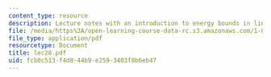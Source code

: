 ```yaml
---
content_type: resource
description: Lecture notes with an introduction to energy bounds in linear elasticity.
file: /media/https%3A/open-learning-course-data-rc.s3.amazonaws.com/1-050-engineering-mechanics-i-fall-2007/fcb0c513f4d844b9e2593403f8b6eb47_lec28.pdf
file_type: application/pdf
resourcetype: Document
title: lec28.pdf
uid: fcb0c513-f4d8-44b9-e259-3403f8b6eb47
---
```

